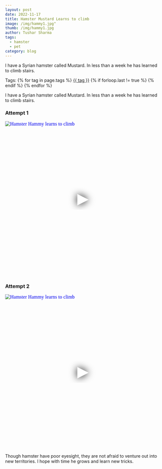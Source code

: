 ```yaml
---
layout: post
date: 2022-11-17
title: Hamster Mustard Learns to climb
image: /img/hammy1.jpg"
thumb: /img/hammy1.jpg
author: Tushar Sharma
tags:
  - hamster
  - pet
category: blog
---
```


I have a Syrian hamster called Mustard. In less than a week he has learned to climb stairs.<!-- truncate_here -->
<p>Tags: {% for tag in page.tags %} <a class="mytag" href="/tag/{{ tag }}" title="View posts tagged with &quot;{{ tag }}&quot;">{{ tag }}</a>  {% if forloop.last != true %} {% endif %} {% endfor %} </p>

I have a Syrian hamster called Mustard. In less than a week he has learned to climb stairs. 

### Attempt 1

<iframe
  style="position: relative;  width: 100%;" 
   height="500"
  src="https://www.youtube.com/embed/2WhUFy7v8KU&autoplay=1"
  srcdoc="<style>*{padding:0;margin:0;overflow:hidden}html,body{height:100%}img,span{position:absolute;width:100%;top:0;bottom:0;margin:auto}span{height:1.5em;text-align:center;font:48px/1.5 sans-serif;color:white;text-shadow:0 0 0.5em black}</style><a href=https://www.youtube.com/embed/2WhUFy7v8KU?autoplay=1><img src=https://img.youtube.com/vi/2WhUFy7v8KU/hqdefault.jpg alt='Hamster Hammy learns to climb'><span>▶</span></a>"
  frameborder="0"
  allow="accelerometer; autoplay; encrypted-media; gyroscope; picture-in-picture"
  allowfullscreen
  title="Russian President Putin announces military operation in Ukraine"
></iframe><br>

### Attempt 2

<iframe
  style="position: relative;  width: 100%;" 
   height="500"
  src="https://www.youtube.com/embed/E1-IY-2BYV4&autoplay=1"
  srcdoc="<style>*{padding:0;margin:0;overflow:hidden}html,body{height:100%}img,span{position:absolute;width:100%;top:0;bottom:0;margin:auto}span{height:1.5em;text-align:center;font:48px/1.5 sans-serif;color:white;text-shadow:0 0 0.5em black}</style><a href=https://www.youtube.com/embed/E1-IY-2BYV4?autoplay=1><img src=https://img.youtube.com/vi/E1-IY-2BYV4/hqdefault.jpg alt='Hamster Hammy learns to climb'><span>▶</span></a>"
  frameborder="0"
  allow="accelerometer; autoplay; encrypted-media; gyroscope; picture-in-picture"
  allowfullscreen
  title="Russian President Putin announces military operation in Ukraine"
></iframe><br>

Though hamster have poor eyesight, they are not afraid to venture out into new territories. I hope with time he grows and learn new tricks.